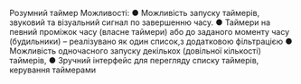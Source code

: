  Розумний таймер
 Можливості:
● Можливість запуску таймерів, звуковий та візуальний сигнал по завершенню часу.
● Таймери на певний проміжок часу (власне таймери) або до заданого моменту часу
(будильники) – реалізувано як один список,з додатковою
фільтрацією
● Можливість одночасного запуску декількох (довільної кількості) таймерів,
● Зручний інтерфейс для перегляду списку таймерів, керування таймерами